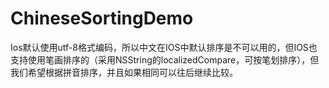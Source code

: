 # ChineseSortingDemo
Ios默认使用utf-8格式编码，所以中文在IOS中默认排序是不可以用的，但IOS也支持使用笔画排序的（采用NSString的localizedCompare，可按笔划排序），但我们希望根据拼音排序，并且如果相同可以往后继续比较。
